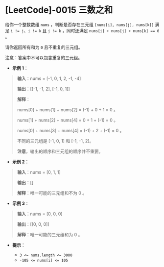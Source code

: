 # [LeetCode]-0015 三数之和

给你一个整数数组 `nums` ，判断是否存在三元组 `[nums[i], nums[j], nums[k]]` 满足 `i != j`、`i != k` 且 `j != k` ，同时还满足 `nums[i] + nums[j] + nums[k] == 0` 。

请你返回所有和为 `0` 且不重复的三元组。

注意：答案中不可以包含重复的三元组。

* **示例 1**：
> **输入**：nums = [-1, 0, 1, 2, -1, -4]
> 
> **输出**：[[-1, -1, 2], [-1, 0, 1]]
> 
> **解释**：
>
> nums[0] + nums[1] + nums[2] = (-1) + 0 + 1 = 0 。
>
> nums[1] + nums[2] + nums[4] = 0 + 1 + (-1) = 0 。
> 
> nums[0] + nums[3] + nums[4] = (-1) + 2 + (-1) = 0 。 
> 
> 不同的三元组是 [-1, 0, 1] 和 [-1, -1, 2]。 
> 
> **注意**，输出的顺序和三元组的顺序并不重要。

* **示例 2**：
> **输入**：nums = [0, 1, 1]
> 
> **输出**：[]
> 
> **解释**：唯一可能的三元组和不为 0 。

* **示例 3**：
> **输入**：nums = [0, 0, 0]
>
> **输出**：[[0, 0, 0]]
> 
> **解释**：唯一可能的三元组和为 0 。


* **提示**：

  * `3 <= nums.length <= 3000`
  * `-105 <= nums[i] <= 105`